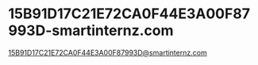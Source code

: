 # 15B91D17C21E72CA0F44E3A00F87993D-smartinternz.com
15B91D17C21E72CA0F44E3A00F87993D@smartinternz.com

